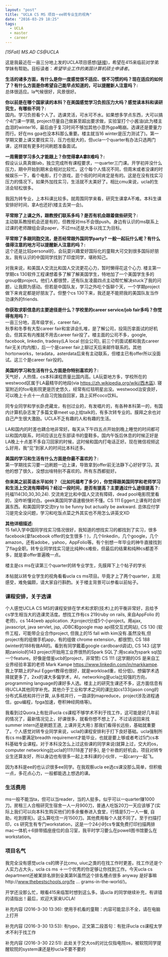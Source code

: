 ```yaml
---
layout: "post"
title: "UCLA CS MS 项目－ee转专业生的视角"
date: "2016-03-29 18:25"
tags:
  - UCLA
  - master
  - career
---
```


_[15Fall] MS.AD CS@UCLA_    

这是我最近在一亩三分地上发的UCLA项目感想([链接](http://www.1point3acres.com/bbs/thread-182826-1-1.html))，希望在415来临前对学弟学妹有帮助。目标读者：_希望毕业工作的美国计算机硕士申请者_。  


**生活的诸多方面，有什么是你一度感觉很不适应、很不习惯的吗？现在适应的如何了？有什么方面是你希望自己能早点知道的，可以提醒新人注意吗？:**  
总体很适应。la气候很好，风景很好。

**你以前是在哪个国家读的本科？在美国感觉学习负担压力大吗？感觉读本科和读研究生，有哪些不同？:**  
国内。学习负担看个人了。选课灵活，可水可不水。如果想多学点东西，大可以搞个4门课一学期, project尽量自己做甚至超出要求做，实验室打个小酱油(此为楼主血泪的winter16，最后由于复习时间不够加其他小意外gpa略崩。选课还是要量力而行。好在ms gpa也没本科那么重要。楼主就当16 winter是压力测试了)。第一学期又要上课又要找实习，压力也挺大的，但ucla一个quarter有办法只选两门课，这样就有更多时间刷题准备面试。  
<!--more-->

**一周需要学习多久才能跟上？你觉得拿A拿B难吗？:**  
假设认认真真做lab，独立完成所有课程要求，一quarter三门课。开学初并没什么压力，期中开始到期末会相对比较忙。这个每个人情况不同，但周末或者没课的时候娱乐一下，看个电影，打个游戏，逛个街的时间肯定是有的。这是在没有找实习压力的情况下。如果外加找实习，生活就不太美好了。相比cmu来说，ucla的生活会轻松很多。  

我因为转专业，上本科课比较多。就周围同学来看，研究生课拿A不难。本科生课安排好时间，拿A也还好(楼主去哭一会)。


**平常除了上课之外，跟教授们联系多吗？是否有机会跟着做些研究？:**  
主动联系教授机会还是有的，但教授对ms不会很push。身边有认识的ms联系上过课的老师蹭组会读paper，不过ms还是大多以找工为目标。  


**平常除了多跟同胞交流，是否经常跟外国同学party? 一般一起玩什么呢？有什么值得注意的地方可以提醒新人注意的吗？:**  
这个还是比较personal的，会玩耍兴趣爱好国际化的童鞋大可交到很多国际好朋友。我有认识的中国同学找到了印度同学，堪称知己。  

对我来说，和美国人交流比和国人交流更花心力，暂时懒得花这个心力. 楼主第一学期cs 130软件工程课想着多了解了解美国学生，特地加了一个美国学生多的group做project。他们人都很赞，还有队友凌晨四点主动帮忙解决stuck了我的问题，让我颇为感动。但若是中国队友，学习之外吃个饭聊个天，一个学期project做下来肯定都是好朋友了。但整个cs 130下来，我还是不能把我的美国队友当作功课外的friends.  


**你获取求职信息的主要途径是什么？学校里的career service/job fair多吗？你觉得有用吗？:**  
一亩三分地，高年级学长，career fair。  
秋季和冬季有大型career fair和宣讲会扎堆，是了解公司，投简历拿面试的好机会。但其实有内推就不用去career fair投了。楼主面的公司不多，google, facebook, linkedin, tradesy(LA local 创业公司), 前三个的面试都和我去career fair无关(均内推)，后一个是career fair上聊过天后来邮件联系的。其他hortonworks，teradata，asterdata后来有主动联系，但楼主已有offer所以没面试。这三个是career fair投的。  


**美国的学习和生活有什么方面是你特别喜欢的？:**  
天气好，人热情，cs本科课程质量比国内高。LA玩耍地方多，学校所在的westwood区属于LA最精华的地段(via https://zh.wikipedia.org/wiki/西木區). 寝室附近的fox电影院更是历史悠久，经常有红毯明星出没。westwood治安良好，可以晚上十点十一点自习完独自回家，路上买杯coco饮料。  

同专业同学和学长卧虎藏龙，有创过业的，有发唱片的，有各种本科第一的，有国内计算机杂志发了多篇文章meet up上给talk的，有多次转专业的。膜拜之余也对自己产生很大激励。UCLA不乏有趣的人和有趣的生活。  

LA和国内的时差也耦合地非常好。每天从下午四五点开始到晚上睡觉的时间都可以和国内联系，时间应该比在东部读书的童鞋多。国内午饭后休息的时候正好是LA晚上十点差不多自习回家的时候，这时候和国内打电话正好。现在微信视频这么好用，我“见”到家人的时间比本科还多。  


**美国的学习和生活有什么方面是你最不喜欢的？:**  
第一学期找实习要一边刷题一边上课，导致拿到offer前无法静下心好好学习。其他的想了很久，没想出啥特别不喜欢的。所有东西都挺好。


**你来美之前英语水平如何？（比如托福考了多少），你觉得跟美国同学和老师学习和生活上交流有障碍吗？经过一段时间，是否有提高？主要通过什么途径提高？:**  
托福114(30,30,30,24). 交流肯定比和中国人交流有障碍，dead pool电影院里看的，没咋听懂对白。geek美国同学语速极快听不懂。CS 111 Eggert上课有时会听漏东西。和美国同学交流try to be funny but actually be awkward. 总体应付学习是完全没问题，学习和吃饭点菜之外其实也不用怎么讲英文XD


**其他详细描述:**  
15 fall入学中国同学找实习情况很好，我知道的想找实习的都找到了实习，很多facebook(拿facebook offer的女生很多！)，几个linkedin，几个google，几个amazon，还有adobe，yahoo，AppFolio等。有个别想一年毕业的神牛直接找到了flag全职。转专业同学找实习是比纯种cs难些，但最后的结果和纯种cs都差不多，就是拿offer普遍晚一点。


楼主是cs ms在读第三个quarter的转专业学生，先膜拜下上个帖子的学长  


本帖就以转专业学生的视角看看ucla cs ms项目。毕竟才上了两个quarter，主观感受，难免偏颇，请大家自行斟酌。关于楼主背景可以参看以前帖子。


### 课程安排，关于选课
个人感觉UCLA CS MS的课程安排在学术和求职(技术)上的平衡非常好，且给予cs学生相当大的选课灵活度。想找工作有cs 219(ruby on rails, 来自AppFolio 的老师)，cs 144(web application. 大project分成5个小project。用ajax, javascript, java servlet, jsp, JDBC和google map api搭交互式网站), CS 130 (软件工程，可能带企业合作project, 但我上的15 fall with kim没有.虽然没有,但project有的组做手机app，有的组做 chrome extension，都很赞), CS 188 (winter的188有做AR的。看到有同学戴着google cardboard调试), CS 143 (这学期zaniolo的143 project开始用工业界很热的Spark SQL了:用scala为spark sql加一个feature。好像是借鉴ucb的project，非常赞) CS 111 (这学期的OS 是来自工业界经验丰富的老师 Mark Kampe https://www.linkedin.com/in/markkampe. 我上学期上的Paul Eggert教得也很好，就是workload重，给分低)。想偏学术选择就更多了，2xx的课大多偏学术，AI，networking是ucla比较强的方向，programming language的课好多人选。楼主上的研究生课还不多，这方面信息有待UCLA其他同学补充。其他介于工业和学术之间的课比如cs133(jason cong的分布式系统和并行计算, 从多核并行，一路讲到mapreduce，project涉及进程通信，gpu编程，fpga加速，卷积神经网络等)。

我看到过Quora上有批评ucla cs课程不够学术不利于找工作，这可能是好几年前的情况了，最新情况见上，好课很多，就看你想不想上了。不过话说回来找summer intern还是刷题王道, 上课并无大用:) 那我们看得长远些，基础就重要了。个人感觉对转专业同学来说，ucla的课程安排利于打下良好基础。ucla强制所有cs ms要满足breadth requirement才能毕业，也就是要上够或者考过5门cs本科基础专业课程。对于本科没怎么上过这些课的同学来说(就算上过，交大的os，computer networking比ucla的111\118差了好多), 是个补救的好机会。项目对转专业生还算友好，所以身边也有很多一起上本科课的小伙伴，一起carry一起飞。

因为本科是ee的也认识很多ee同学。在我观察ucla ee选cs课没那么简单，但积极一点，多花点心力，一般都能选上想选的课。

### 生活费用
ms一般不能当ta，但可以当reader，当的人挺多。似乎可以一quarter赚1000刀。房租三人合租研究生宿舍一人一月900刀，普通人吃饭20刀一天应该够了(实际上我们可以向本科生购买他们的多余餐券进入食堂，行情是5刀一人一餐, 自助，吃到撑死)。这么算吃住一月1500刀。其他费用每个人就不同了。至于扫描打印，cs 研究生有专门workstation，这是一个24小时cs专属免费打印扫描两排mac一体机＋6排带插座座位的自习室，我平时学习要么在powell图书馆要么在workstation。

### 项目名气
我完全没有感觉ucla cs的牌子比cmu, uiuc之类的在找工作时更差。找工作还是个人实力占大头，ucla cs ms ＋一个优秀的你足够让你找到工作。今天ucla cs department还被某排名排到全美第9(虽然这个排名槽点很多 anyway 是好事嘛http://www.thebestschools.org/fe ... grams-in-the-world/)。

开学还没那么忙，眼看415来临暂时想到这么多。请ucla 的同学继续补充，有讲错的请指出！最后，欢迎大家来UCLA!



补充内容 (2016-3-30 13:36):
使用手机看的童鞋：内容可能显示不全，请在电脑上打开

补充内容 (2016-3-30 13:53):
有typo，正文第二段首句：有批评ucla cs课程太学术不利于找工作

补充内容 (2016-3-30 22:51):
此处关于交大os的对比仅指电院os，被软院同学提醒软院的system课还是秒ucla不要不要的
